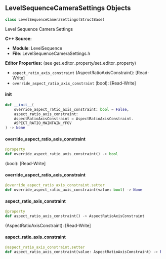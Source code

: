 ## LevelSequenceCameraSettings Objects

```python
class LevelSequenceCameraSettings(StructBase)
```

Level Sequence Camera Settings

**C++ Source:**

- **Module**: LevelSequence
- **File**: LevelSequenceCameraSettings.h

**Editor Properties:** (see get_editor_property/set_editor_property)

- ``aspect_ratio_axis_constraint`` (AspectRatioAxisConstraint):  [Read-Write]
- ``override_aspect_ratio_axis_constraint`` (bool):  [Read-Write]

<a id="unreal.LevelSequenceCameraSettings.__init__"></a>

#### __init__

```python
def __init__(
    override_aspect_ratio_axis_constraint: bool = False,
    aspect_ratio_axis_constraint:
    AspectRatioAxisConstraint = AspectRatioAxisConstraint.
    ASPECT_RATIO_MAINTAIN_YFOV
) -> None
```

<a id="unreal.LevelSequenceCameraSettings.override_aspect_ratio_axis_constraint"></a>

#### override_aspect_ratio_axis_constraint

```python
@property
def override_aspect_ratio_axis_constraint() -> bool
```

(bool):  [Read-Write]

<a id="unreal.LevelSequenceCameraSettings.override_aspect_ratio_axis_constraint"></a>

#### override_aspect_ratio_axis_constraint

```python
@override_aspect_ratio_axis_constraint.setter
def override_aspect_ratio_axis_constraint(value: bool) -> None
```

<a id="unreal.LevelSequenceCameraSettings.aspect_ratio_axis_constraint"></a>

#### aspect_ratio_axis_constraint

```python
@property
def aspect_ratio_axis_constraint() -> AspectRatioAxisConstraint
```

(AspectRatioAxisConstraint):  [Read-Write]

<a id="unreal.LevelSequenceCameraSettings.aspect_ratio_axis_constraint"></a>

#### aspect_ratio_axis_constraint

```python
@aspect_ratio_axis_constraint.setter
def aspect_ratio_axis_constraint(value: AspectRatioAxisConstraint) -> None
```

<a id="unreal.LevelSequenceAnimSequenceLinkItem"></a>
